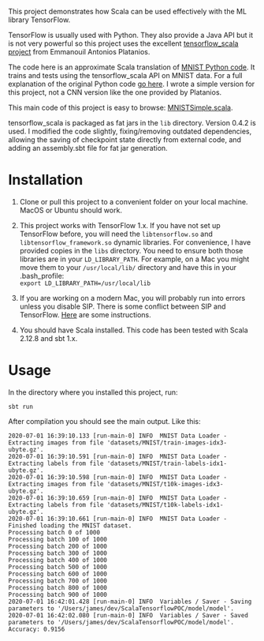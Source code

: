 This project demonstrates how Scala can be used effectively with the ML library TensorFlow.

TensorFlow is usually used with Python. They also provide a Java API but it is not very powerful 
so this project uses the excellent [tensorflow_scala project](https://eaplatanios.github.io/tensorflow_scala)
from Emmanouil Antonios Platanios.

The code here is an approximate Scala translation of 
[MNIST Python code](https://github.com/tensorflow/tensorflow/blob/r1.2/tensorflow/examples/tutorials/mnist/mnist_softmax.py).
It trains and tests using the tensorflow_scala API on MNIST data. For a full explanation of the original Python 
code [go here](https://chromium.googlesource.com/external/github.com/tensorflow/tensorflow/+/r0.10/tensorflow/g3doc/tutorials/mnist/pros/index.md).
I wrote a simple version for this project, not a CNN version like the one provided by Platanios.

This main code of this project is easy to browse: [MNISTSimple.scala](src/main/scala/com/oranda/tensorflow/MNISTSimple.scala).

tensorflow_scala is packaged as fat jars in the `lib` directory. Version 0.4.2 is used. I 
modified the code slightly, fixing/removing outdated dependencies, allowing the saving of 
checkpoint state directly from external code, and adding an assembly.sbt file for fat jar 
generation.

Installation
============

1. Clone or pull this project to a convenient folder on your local machine. MacOS or Ubuntu should work.

2. This project works with TensorFlow 1.x. If you have not set up TensorFlow before, 
you will need the `libtensorflow.so` and `libtensorflow_framework.so` dynamic libraries. For convenience, 
I have provided copies in the `libs` directory. You need to ensure both those libraries are in your `LD_LIBRARY_PATH`. 
For example, on a Mac you might move them to your `/usr/local/lib/` directory and have this in your .bash_profile:	
  `export LD_LIBRARY_PATH=/usr/local/lib`  

3. If you are working on a modern Mac, you will probably run into errors unless you disable SIP. There is some
conflict between SIP and TensorFlow.
[Here](https://mc.ai/training-your-neural-net-with-egpu-acceleration-on-mac-with-tensorflow-1-5/) are some instructions.

4. You should have Scala installed. This code has been tested with Scala 2.12.8 and sbt 1.x.

Usage
=====

In the directory where you installed this project, run:

```shell
sbt run
```

After compilation you should see the main output. Like this:

```shell
2020-07-01 16:39:10.133 [run-main-0] INFO  MNIST Data Loader - Extracting images from file 'datasets/MNIST/train-images-idx3-ubyte.gz'.
2020-07-01 16:39:10.591 [run-main-0] INFO  MNIST Data Loader - Extracting labels from file 'datasets/MNIST/train-labels-idx1-ubyte.gz'.
2020-07-01 16:39:10.598 [run-main-0] INFO  MNIST Data Loader - Extracting images from file 'datasets/MNIST/t10k-images-idx3-ubyte.gz'.
2020-07-01 16:39:10.659 [run-main-0] INFO  MNIST Data Loader - Extracting labels from file 'datasets/MNIST/t10k-labels-idx1-ubyte.gz'.
2020-07-01 16:39:10.661 [run-main-0] INFO  MNIST Data Loader - Finished loading the MNIST dataset.
Processing batch 0 of 1000
Processing batch 100 of 1000
Processing batch 200 of 1000
Processing batch 300 of 1000
Processing batch 400 of 1000
Processing batch 500 of 1000
Processing batch 600 of 1000
Processing batch 700 of 1000
Processing batch 800 of 1000
Processing batch 900 of 1000
2020-07-01 16:42:01.428 [run-main-0] INFO  Variables / Saver - Saving parameters to '/Users/james/dev/ScalaTensorflowPOC/model/model'.
2020-07-01 16:42:02.080 [run-main-0] INFO  Variables / Saver - Saved parameters to '/Users/james/dev/ScalaTensorflowPOC/model/model'.
Accuracy: 0.9156
```




 